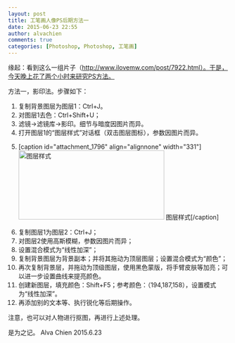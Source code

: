 ```yaml
---
layout: post
title: 工笔画人像PS后期方法一
date: 2015-06-23 22:55
author: alvachien
comments: true
categories: [Photoshop, Photoshop, 工笔画]
---
```

缘起：看到这么一组片子（http://www.ilovemw.com/post/7922.html）。于是，今天晚上花了两个小时来研究PS方法。

方法一，影印法。步骤如下：
<ol>
	<li>复制背景图层为图层1：Ctrl+J。</li>
	<li>对图层1去色：Ctrl+Shift+U；</li>
	<li>滤镜-&gt;滤镜库-&gt;影印。细节与暗度因图片而异。</li>
	<li>打开图层1的“图层样式”对话框（双击图层图标），参数因图片而异。</li>
	<li>

[caption id="attachment_1796" align="alignnone" width="331"]<a href="http://www.alvachien.com/alvablog/wp-content/uploads/2015/06/0001.png"><img class="size-full wp-image-1796" src="http://www.alvachien.com/alvablog/wp-content/uploads/2015/06/0001.png" alt="图层样式" width="331" height="157" /></a> 图层样式[/caption]</li>
	<li>复制图层1为图层2：Ctrl+J；</li>
	<li>对图层2使用高斯模糊，参数因图片而异；</li>
	<li>设置混合模式为“线性加深”；</li>
	<li>复制背景图层为背景副本；并将其拖动为顶层图层；设置混合模式为“颜色”；</li>
	<li>再次复制背景层，并拖动为顶级图层，使用黑色蒙版，将手臂皮肤等加亮；可以进一步设置曲线来提亮颜色。</li>
	<li>创建新图层，填充颜色：Shift+F5；参考颜色：（194,187,158），设置模式为“线性加深”。</li>
	<li>再添加别的文本等、执行锐化等后期操作。</li>
</ol>
注意，也可以对人物进行抠图，再进行上述处理。

是为之记。
Alva Chien
2015.6.23
